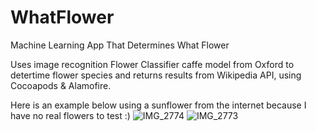 # WhatFlower
Machine Learning App That Determines What Flower


Uses image recognition Flower Classifier caffe model from Oxford to detertime flower species and returns results from Wikipedia API, using Cocoapods & Alamofire.

Here is an example below using a sunflower from the internet because I have no real flowers to test :) 
![IMG_2774](https://user-images.githubusercontent.com/51424392/221722492-90501aa8-9885-4d83-8a9a-5c3bf1424b3a.PNG)
![IMG_2773](https://user-images.githubusercontent.com/51424392/221722501-e28d18c8-7a1e-452d-b2ec-9015004ed7cd.PNG)
